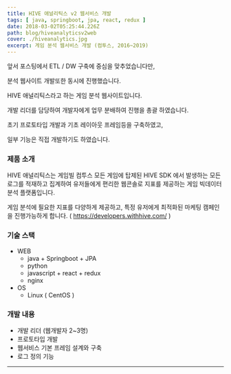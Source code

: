 ```yaml
---
title: HIVE 애널리틱스 v2 웹서비스 개발
tags: [ java, springboot, jpa, react, redux ]
date: 2018-03-02T05:25:44.226Z
path: blog/hiveanalyticsv2web
cover: ./hiveanalytics.jpg
excerpt: 게임 분석 웹서비스 개발 (컴투스, 2016~2019) 
---
```


앞서 포스팅에서 ETL / DW 구축에 중심을 맞추었습니다만,

분석 웹사이트 개발또한 동시에 진행했습니다.

HIVE 애널리틱스라고 하는 게임 분석 웹사이트입니다.

개발 리더를 담당하여 개발자에게 업무 분배하여 진행을 총괄 하였습니다.

초기 프로토타입 개발과 기초 레이아웃 프레임등을 구축하였고,

일부 기능은 직접 개발하기도 하였습니다. 

### 제품 소개
    
HIVE 애널리틱스는 게임빌 컴투스 모든 게임에 탑제된 HIVE SDK 에서 발생하는 모든 로그를 적재하고 집계하여 유저들에게 편리한 웹콘솔로 지표를 제공하는 게임 빅데이터 분석 플랫폼입니다.

게임 분석에 필요한 지표를 다양하게 제공하고, 특정 유저에게 최적화된 마케팅 캠페인을 진행가능하게 합니다. ( https://developers.withhive.com/ )


### 기술 스택

* WEB
    * java + Springboot + JPA
    * python 
    * javascript + react + redux
    * nginx
* OS
    * Linux ( CentOS )

### 개발 내용

- 개발 리더 (웹개발자 2~3명)
- 프로토타입 개발
- 웹서비스 기본 프레임 설계와 구축 
- 로그 정의 기능 


----



